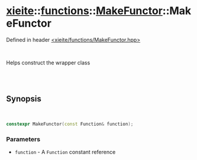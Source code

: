 # [xieite](../../../README.md)::[functions](../../functions.md)::[MakeFunctor<Function>](../MakeFunctor.md)::MakeFunctor
Defined in header [<xieite/functions/MakeFunctor.hpp>](../../../include/xieite/functions/MakeFunctor.hpp)

<br/>

Helps construct the wrapper class

<br/><br/>

## Synopsis

<br/>

```cpp
constexpr MakeFunctor(const Function& function);
```
### Parameters
- `function` - A `Function` constant reference
